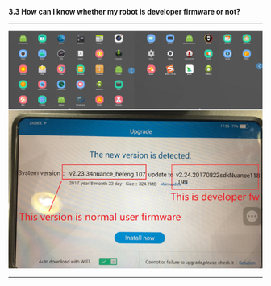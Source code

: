**3.3 How can I know whether my robot is developer firmware or not?**

---

![](/assets/develop-interface.png)![](/assets/develop-interface-2.png)

---



